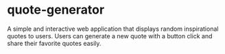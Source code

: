 # quote-generator
A simple and interactive web application that displays random inspirational quotes to users. Users can generate a new quote with a button click and share their favorite quotes easily. 
